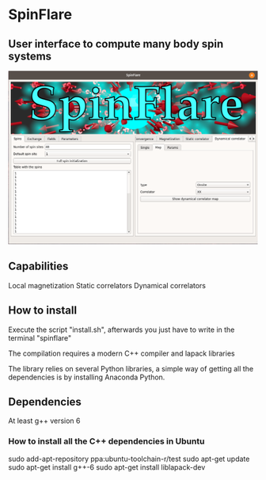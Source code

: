 # SpinFlare

## User interface to compute many body spin systems
![Alt text](images/interface.png?raw=true "Main window of SpinFlare")

## Capabilities
Local magnetization
Static correlators
Dynamical correlators

## How to install
Execute the script "install.sh", afterwards you just have to write in the
terminal
"spinflare"

The compilation requires a modern C++ compiler and lapack libraries

The library relies on several Python libraries, a simple way of getting
all the dependencies is by installing Anaconda Python.

## Dependencies
At least g++ version 6
### How to install all the C++ dependencies in Ubuntu
sudo add-apt-repository ppa:ubuntu-toolchain-r/test
sudo apt-get update
sudo apt-get install g++-6
sudo apt-get install liblapack-dev



